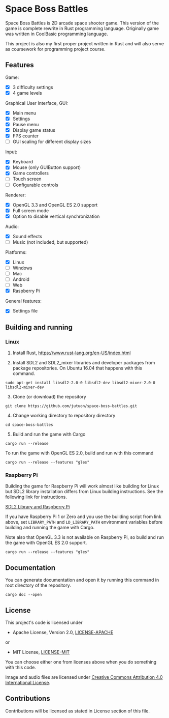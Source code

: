 # Space Boss Battles

Space Boss Battles is 2D arcade space shooter game. This version of the game is complete rewrite in Rust programming language. Originally game was written in CoolBasic programming language.

This project is also my first proper project written in Rust and will also serve as coursework for programming project course.

## Features

Game:

- [x] 3 difficulty settings
- [x] 4 game levels

Graphical User Interface, GUI:

- [x] Main menu
- [x] Settings
- [x] Pause menu
- [x] Display game status
- [x] FPS counter
- [ ] GUI scaling for different display sizes

Input:

- [x] Keyboard
- [x] Mouse (only GUIButton support)
- [x] Game controllers
- [ ] Touch screen
- [ ] Configurable controls

Renderer:

- [x] OpenGL 3.3 and OpenGL ES 2.0 support
- [x] Full screen mode
- [x] Option to disable vertical synchronization

Audio:

- [x] Sound effects
- [ ] Music (not included, but supported)

Platforms:

- [x] Linux
- [ ] Windows
- [ ] Mac
- [ ] Android
- [ ] Web
- [x] Raspberry Pi

General features:

- [x] Settings file

## Building and running

### Linux

1. Install Rust, https://www.rust-lang.org/en-US/index.html

2. Install SDL2 and SDL2_mixer libraries and developer packages from package repositories. On Ubuntu 16.04 that happens with this command.

```
sudo apt-get install libsdl2-2.0-0 libsdl2-dev libsdl2-mixer-2.0-0 libsdl2-mixer-dev
```

3. Clone (or download) the repository

```
git clone https://github.com/jutuon/space-boss-battles.git
```

4. Change working directory to repository directory

```
cd space-boss-battles
```

5. Build and run the game with Cargo

```
cargo run --release
```

To run the game with OpenGL ES 2.0, build and run with this command
```
cargo run --release --features "gles"
```

### Raspberry Pi

Building the game for Raspberry Pi will work almost like building for Linux but SDL2 library
installation differs from Linux building instructions. See the following link for instructions.

[SDL2 Library and Raspberry Pi](https://github.com/jutuon/raspberry-pi-game-development/tree/master/sdl2)

If you have Raspberry Pi 1 or Zero and you use the building script from link above, set
`LIBRARY_PATH` and `LD_LIBRARY_PATH` environment variables before building and running the
game with Cargo.

Note also that OpenGL 3.3 is not available on Raspberry Pi, so build and run the game with OpenGL ES 2.0 support.
```
cargo run --release --features "gles"
```

## Documentation

You can generate documentation and open it by running this command in
root directory of the repository.
```
cargo doc --open
```


## License

This project's code is licensed under

* Apache License, Version 2.0, [LICENSE-APACHE](https://github.com/jutuon/space-boss-battles/blob/master/LICENSE-APACHE)

or

* MIT License, [LICENSE-MIT](https://github.com/jutuon/space-boss-battles/blob/master/LICENSE-MIT)

You can choose either one from licenses above when you do something with this code.

Image and audio files are licensed under [Creative Commons Attribution 4.0 International License](https://creativecommons.org/licenses/by/4.0/).

## Contributions

Contributions will be licensed as stated in License section of this file.
